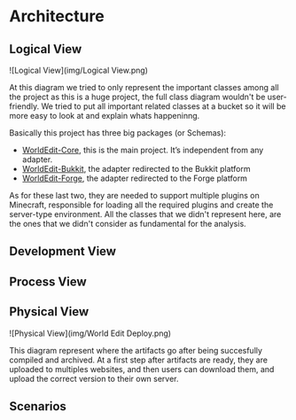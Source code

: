 # Architecture

## Logical View

![Logical View](img/Logical View.png)

At this diagram we tried to only represent the important classes among all the project as this is a huge project, the full class diagram wouldn't be user-friendly. 
We tried to put all important related classes at a bucket so it will be more easy to look at and explain whats happeninng.

Basically this project has three big packages (or Schemas):

- [WorldEdit-Core](https://github.com/joaolrpaulo/WorldEdit/tree/introduction/worldedit-core), this is the main project. It’s independent from any adapter.
- [WorldEdit-Bukkit](https://github.com/joaolrpaulo/WorldEdit/tree/introduction/worldedit-bukkit), the adapter redirected to the Bukkit platform
- [WorldEdit-Forge](https://github.com/joaolrpaulo/WorldEdit/tree/introduction/worldedit-forge), the adapter redirected to the Forge platform

As for these last two, they are needed to support multiple plugins on Minecraft, responsible for loading all the required plugins and create the server-type environment. All the classes that we didn't represent here, are the ones that we didn't consider as fundamental for the analysis.

## Development View

## Process View

## Physical View

![Physical View](img/World Edit Deploy.png)

This diagram represent where the artifacts go after being succesfully compiled and archived. At a first step after artifacts are ready, they are uploaded to multiples websites, and then users can download them, and upload the correct version to their own server.

## Scenarios
